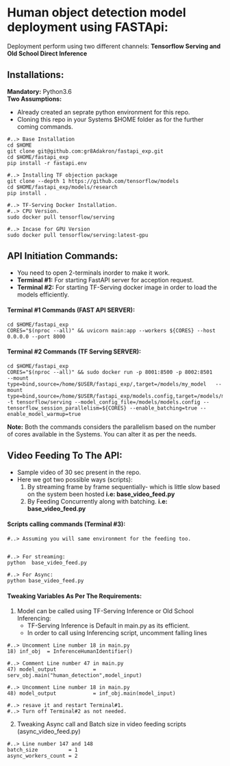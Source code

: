 # Human object detection model deployment using FASTApi:


Deployment perform using two different channels: **Tensorflow Serving and Old School Direct Inference**

## Installations:

**Mandatory:** Python3.6 </br>
**Two Assumptions:**  
* Already created an seprate python environment for this repo.
* Cloning this repo in your Systems $HOME folder as for the further coming commands.

```
#..> Base Installation
cd $HOME
git clone git@github.com:gr8Adakron/fastapi_exp.git
cd $HOME/fastapi_exp
pip install -r fastapi.env

#..> Installing TF objection package
git clone --depth 1 https://github.com/tensorflow/models
cd $HOME/fastapi_exp/models/research
pip install .

#..> TF-Serving Docker Installation.
#..> CPU Version.
sudo docker pull tensorflow/serving

#..> Incase for GPU Version 
sudo docker pull tensorflow/serving:latest-gpu

```

## API Initiation Commands:

* You need to open 2-terminals inorder to make it work.
* **Terminal #1:** For starting FastAPI server for acception request.
* **Terminal #2:** For starting TF-Serving docker image in order to load the models efficiently.

#### Terminal #1 Commands (FAST API SERVER):
```
cd $HOME/fastapi_exp
CORES="$(nproc --all)" && uvicorn main:app --workers ${CORES} --host 0.0.0.0 --port 8000

```

#### Terminal #2 Commands (TF Serving SERVER):
```
cd $HOME/fastapi_exp
CORES="$(nproc --all)" && sudo docker run -p 8001:8500 -p 8002:8501   --mount type=bind,source=/home/$USER/fastapi_exp/,target=/models/my_model   --mount type=bind,source=/home/$USER/fastapi_exp/models.config,target=/models/models.config   -t tensorflow/serving --model_config_file=/models/models.config --tensorflow_session_parallelism=${CORES} --enable_batching=true --enable_model_warmup=true 

```

**Note:** Both the commands considers the parallelism based on the number of cores available in the Systems. You can alter it as per the needs.


## Video Feeding To The API:
* Sample video of 30 sec present in the repo.
* Here we got two possible ways (scripts):
  1) By streaming frame by frame sequentially- which is little slow based on the system been hosted **i.e: base_video_feed.py**
  2) By Feeding Concurrently along with batching.
    **i.e: base_video_feed.py**

####  Scripts calling commands (Terminal #3):
```
#..> Assuming you will same environment for the feeding too.


#..> For streaming:
python  base_video_feed.py

#..> For Async:
python base_video_feed.py

```
####  Tweaking Variables As Per The Requirements:

1. Model can be called using TF-Serving Inference or Old School Inferencing:
    * TF-Serving Inference is Default in main.py as its efficient.
    * In order to call using Inferencing script, uncomment falling lines

```
#..> Uncomment Line number 18 in main.py
18) inf_obj  = InferenceHumanIdentifier()

#..> Comment Line number 47 in main.py
47) model_output	        = serv_obj.main("human_detection",model_input)

#..> Uncomment Line number 18 in main.py
48) model_output            = inf_obj.main(model_input)

#..> resave it and restart Terminal#1.
#..> Turn off Terminal#2 as not needed.

```

2. Tweaking Async call and Batch size in video feeding scripts (async_video_feed.py)

```
#..> Line number 147 and 148
batch_size          = 1
async_workers_count = 2

```


